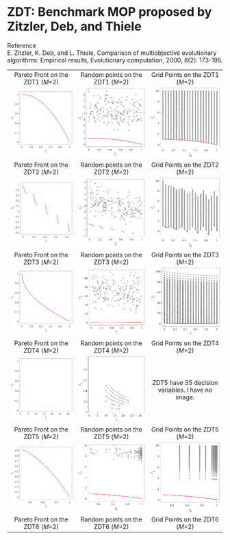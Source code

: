 # ZDT: Benchmark MOP proposed by Zitzler, Deb, and Thiele
Reference  
E. Zitzler, K. Deb, and L. Thiele, Comparison of multiobjective evolutionary algorithms: Empirical results, Evolutionary computation, 2000, 8(2): 173-195.

||||
|:-:|:-:|:-:|
|Pareto Front on the ZDT1 (_M_=2)|Random points on the ZDT1 (_M_=2)|Grid Points on the ZDT1 (_M_=2)|
|![](../../image/ZDT2_M2_PF.png)|![](../../image/ZDT2_M2_Rand.png)|![](../../image/ZDT2_M2_Grid.png)|
|Pareto Front on the ZDT2 (_M_=2)|Random points on the ZDT2 (_M_=2)|Grid Points on the ZDT2 (_M_=2)|
|![](../../image/ZDT3_M2_PF.png)|![](../../image/ZDT3_M2_Rand.png)|![](../../image/ZDT3_M2_Grid.png)|
|Pareto Front on the ZDT3 (_M_=2)|Random points on the ZDT3 (_M_=2)|Grid Points on the ZDT3 (_M_=2)|
|![](../../image/ZDT4_M2_PF.png)|![](../../image/ZDT4_M2_Rand.png)|![](../../image/ZDT4_M2_Grid.png)|
|Pareto Front on the ZDT4 (_M_=2)|Random points on the ZDT4 (_M_=2)|Grid Points on the ZDT4 (_M_=2)|
|![](../../image/ZDT5_M2_PF.png)|![](../../image/ZDT5_M2_Rand.png)|ZDT5 have 35 decision variables. I have no image.|
|Pareto Front on the ZDT5 (_M_=2)|Random points on the ZDT5 (_M_=2)|Grid Points on the ZDT5 (_M_=2)|
|![](../../image/ZDT6_M2_PF.png)|![](../../image/ZDT6_M2_Rand.png)|![](../../image/ZDT6_M2_Grid.png)|
|Pareto Front on the ZDT6 (_M_=2)|Random points on the ZDT6 (_M_=2)|Grid Points on the ZDT6 (_M_=2)|
